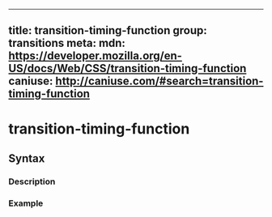 
  ---
  title: transition-timing-function
  group: transitions
  meta:
    mdn: https://developer.mozilla.org/en-US/docs/Web/CSS/transition-timing-function
    caniuse: http://caniuse.com/#search=transition-timing-function
  ---

  # transition-timing-function
  <!--- Introduction for transition-timing-function, keep it brief and set the overall context -->

  ## Syntax
  <!--- Introduce the various syntax for transition-timing-function -->

  ### Description
  <!--- For each major section of syntax, provide a description explaining its usage further -->

  ### Example
  <!--- Provide code examples for the syntax block you're currently describing -->